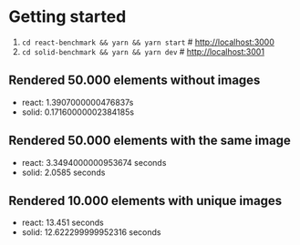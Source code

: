 
# Getting started

1. `cd react-benchmark && yarn && yarn start` # <http://localhost:3000>
2. `cd solid-benchmark && yarn && yarn dev` # <http://localhost:3001>

## Rendered 50.000 elements without images

- react: 1.3907000000476837s
- solid: 0.17160000002384185s

## Rendered 50.000 elements with the same image

- react: 3.3494000000953674 seconds
- solid: 2.0585 seconds

## Rendered 10.000 elements with unique images

- react: 13.451 seconds
- solid: 12.622299999952316 seconds
